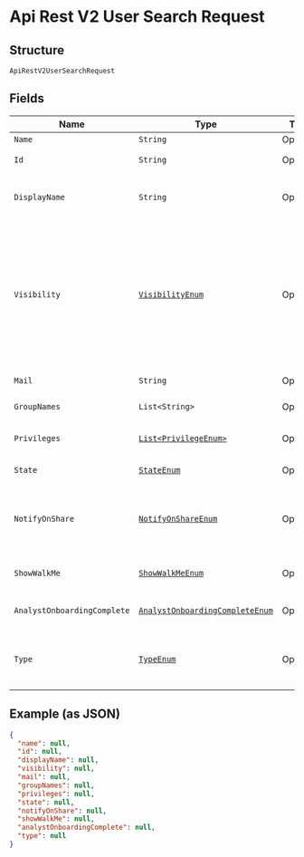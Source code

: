
# Api Rest V2 User Search Request

## Structure

`ApiRestV2UserSearchRequest`

## Fields

| Name | Type | Tags | Description | Getter | Setter |
|  --- | --- | --- | --- | --- | --- |
| `Name` | `String` | Optional | Name of the user | String getName() | setName(String name) |
| `Id` | `String` | Optional | The GUID of the user account to query | String getId() | setId(String id) |
| `DisplayName` | `String` | Optional | A unique display name string for the user account, usually their first and last name | String getDisplayName() | setDisplayName(String displayName) |
| `Visibility` | [`VisibilityEnum`](/doc/models/visibility-enum.md) | Optional | Visibility of the user. The visibility attribute is set to DEFAULT when creating a user. The DEFAULT attribute makes a user visible to other users and user groups, and thus allows them to share objects.<br>**Default**: `VisibilityEnum.DEFAULT`<br>*Default: `VisibilityEnum.DEFAULT`* | VisibilityEnum getVisibility() | setVisibility(VisibilityEnum visibility) |
| `Mail` | `String` | Optional | Email of the user account | String getMail() | setMail(String mail) |
| `GroupNames` | `List<String>` | Optional | A JSON array of group names | List<String> getGroupNames() | setGroupNames(List<String> groupNames) |
| `Privileges` | [`List<PrivilegeEnum>`](/doc/models/privilege-enum.md) | Optional | A JSON array of privileges assigned to the user | List<PrivilegeEnum> getPrivileges() | setPrivileges(List<PrivilegeEnum> privileges) |
| `State` | [`StateEnum`](/doc/models/state-enum.md) | Optional | Status of user account. acitve or inactive. | StateEnum getState() | setState(StateEnum state) |
| `NotifyOnShare` | [`NotifyOnShareEnum`](/doc/models/notify-on-share-enum.md) | Optional | User preference for receiving email notifications when another ThoughtSpot user shares answers or pinboards. | NotifyOnShareEnum getNotifyOnShare() | setNotifyOnShare(NotifyOnShareEnum notifyOnShare) |
| `ShowWalkMe` | [`ShowWalkMeEnum`](/doc/models/show-walk-me-enum.md) | Optional | The user preference for revisiting the onboarding experience. | ShowWalkMeEnum getShowWalkMe() | setShowWalkMe(ShowWalkMeEnum showWalkMe) |
| `AnalystOnboardingComplete` | [`AnalystOnboardingCompleteEnum`](/doc/models/analyst-onboarding-complete-enum.md) | Optional | Status of the Onboarding experience in ThoughtSpot UI. | AnalystOnboardingCompleteEnum getAnalystOnboardingComplete() | setAnalystOnboardingComplete(AnalystOnboardingCompleteEnum analystOnboardingComplete) |
| `Type` | [`TypeEnum`](/doc/models/type-enum.md) | Optional | Type of user. LOCAL_USER indicates that the user is created locally in the ThoughtSpot system. | TypeEnum getType() | setType(TypeEnum type) |

## Example (as JSON)

```json
{
  "name": null,
  "id": null,
  "displayName": null,
  "visibility": null,
  "mail": null,
  "groupNames": null,
  "privileges": null,
  "state": null,
  "notifyOnShare": null,
  "showWalkMe": null,
  "analystOnboardingComplete": null,
  "type": null
}
```

